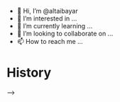 - 👋 Hi, I’m @altaibayar
- 👀 I’m interested in ...
- 🌱 I’m currently learning ...
- 💞️ I’m looking to collaborate on ...
- 📫 How to reach me ...


# History

<!-- [Visual Ruler ](https://itunes.apple.com/us/app/visualruler/id1116399255)
![VisualRuler](img/visualruler.jpg)

[Grab ](https://itunes.apple.com/us/app/grab-airport-mobile-ordering/id1044645710)
![Grab](img/grab.png)

Credit Cart (2008)
![VisualRuler](img/creditcard.png)

<!-- [Visual Ruler ](https://itunes.apple.com/us/app/visualruler/id1116399255)
![VisualRuler](img/visualruler.jpg)

[Visual Ruler ](https://itunes.apple.com/us/app/visualruler/id1116399255)
![VisualRuler](img/visualruler.jpg) --> -->
